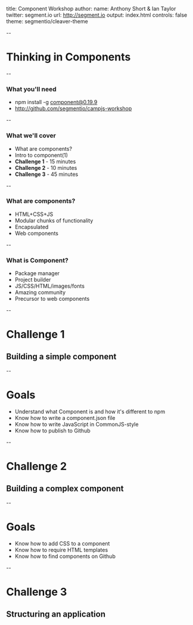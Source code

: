 title: Component Workshop
author:
  name: Anthony Short & Ian Taylor
  twitter: segment.io
  url: http://segment.io
output: index.html
controls: false
theme: segmentio/cleaver-theme

--

# Thinking in Components

--

### What you'll need

* npm install -g component@0.19.9
* http://github.com/segmentio/campjs-workshop

--

### What we'll cover

* What are components?
* Intro to component(1)
* **Challenge 1** - 15 minutes
* **Challenge 2** - 10 minutes
* **Challenge 3** - 45 minutes

--

### What are components?

* HTML+CSS+JS
* Modular chunks of functionality
* Encapsulated
* Web components

--

### What is Component?

* Package manager
* Project builder
* JS/CSS/HTML/images/fonts
* Amazing community
* Precursor to web components

--

# Challenge 1
## Building a simple component

--

# Goals

* Understand what Component is and how it's different to npm
* Know how to write a component.json file
* Know how to write JavaScript in CommonJS-style
* Know how to publish to Github

--

# Challenge 2
## Building a complex component

--

# Goals

* Know how to add CSS to a component
* Know how to require HTML templates
* Know how to find components on Github

--

# Challenge 3
## Structuring an application
